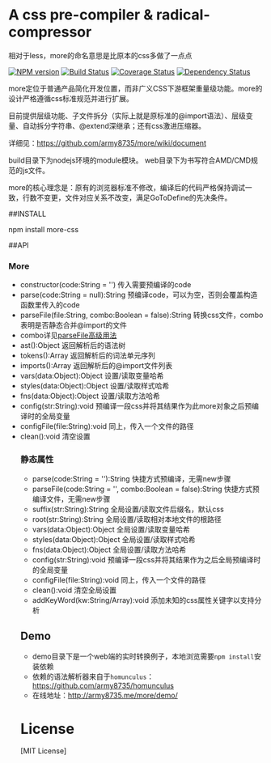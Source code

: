 A css pre-compiler & radical-compressor
====

相对于less，more的命名意思是比原本的css多做了一点点

[![NPM version](https://badge.fury.io/js/more-css.png)](https://npmjs.org/package/more-css)
[![Build Status](https://travis-ci.org/army8735/more.svg?branch=master)](https://travis-ci.org/army8735/more)
[![Coverage Status](https://coveralls.io/repos/army8735/more/badge.png)](https://coveralls.io/r/army8735/more)
[![Dependency Status](https://david-dm.org/army8735/more.png)](https://david-dm.org/army8735/more)

more定位于普通产品简化开发位置，而非广义CSS下游框架重量级功能。more的设计严格遵循css标准规范并进行扩展。

目前提供层级功能、子文件拆分（实际上就是原标准的@import语法）、层级变量、自动拆分字符串、@extend深继承；还有css激进压缩器。

详细见：https://github.com/army8735/more/wiki/document

build目录下为nodejs环境的module模块。
web目录下为书写符合AMD/CMD规范的js文件。

more的核心理念是：原有的浏览器标准不修改，编译后的代码严格保持调试一致，行数不变更，文件对应关系不改变，满足GoToDefine的先决条件。

##INSTALL

npm install more-css

##API

### More
* constructor(code:String = '') 传入需要预编译的code
* parse(code:String = null):String 预编译code，可以为空，否则会覆盖构造函数里传入的code
* parseFile(file:String, combo:Boolean = false):String 转换css文件，combo表明是否静态合并@import的文件
 * combo详见[parseFile高级用法](https://github.com/army8735/more/wiki/document#parsefile高级用法)
* ast():Object 返回解析后的语法树
* tokens():Array<Object> 返回解析后的词法单元序列
* imports():Array<String> 返回解析后的@import文件列表
* vars(data:Object):Object 设置/读取变量哈希
* styles(data:Object):Object 设置/读取样式哈希
* fns(data:Object):Object 设置/读取方法哈希
* config(str:String):void 预编译一段css并将其结果作为此more对象之后预编译时的全局变量
* configFile(file:String):void 同上，传入一个文件的路径
* clean():void 清空设置

### 静态属性
* parse(code:String = ''):String 快捷方式预编译，无需new步骤
* parseFile(code:String = '', combo:Boolean = false):String 快捷方式预编译文件，无需new步骤
* suffix(str:String):String 全局设置/读取文件后缀名，默认css
* root(str:String):String 全局设置/读取相对本地文件的根路径
* vars(data:Object):Object 全局设置/读取变量哈希
* styles(data:Object):Object 全局设置/读取样式哈希
* fns(data:Object):Object 全局设置/读取方法哈希
* config(str:String):void 预编译一段css并将其结果作为之后全局预编译时的全局变量
* configFile(file:String):void 同上，传入一个文件的路径
* clean():void 清空全局设置
* addKeyWord(kw:String/Array<String>):void 添加未知的css属性关键字以支持分析

## Demo
* demo目录下是一个web端的实时转换例子，本地浏览需要`npm install`安装依赖
* 依赖的语法解析器来自于`homunculus`：https://github.com/army8735/homunculus
* 在线地址：http://army8735.me/more/demo/

# License
[MIT License]
